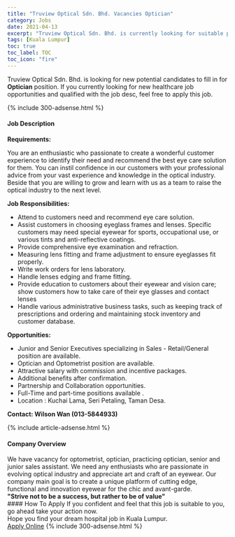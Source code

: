 ```yaml
---
title: "Truview Optical Sdn. Bhd. Vacancies Optician" 
category: Jobs 
date: 2021-04-13 
excerpt: "Truview Optical Sdn. Bhd. is currently looking for suitable person to fill in the Optician which positioned at Kuala Lumpur" 
tags: [Kuala Lumpur] 
toc: true 
toc_label: TOC 
toc_icon: "fire" 
--- 
```


<p>Truview Optical Sdn. Bhd. is looking for new potential candidates to fill in for <b>Optician</b> position. If you currently looking for new healthcare job opportunities and qualified with the job desc, feel free to apply this job.
</p>{% include 300-adsense.html %} 
<div><div><h4>Job Description</h4></div><div><div><span><div><p><strong>Requirements:</strong></p><p>You are an enthusiastic who passionate to create a wonderful customer experience to identify their need and recommend the best eye care solution for them. You can instil confidence in our customers with your professional advice from your vast experience and knowledge in the optical industry. Beside that you are willing to grow and learn with us as a team to raise the optical industry to the next level.</p><p><strong>Job Responsibilities:</strong></p><ul><li>Attend to customers need and recommend eye care solution.</li><li>Assist customers in choosing eyeglass frames and lenses. Specific customers may need special eyewear for sports, occupational use, or various tints and anti-reflective coatings.</li><li>Provide comprehensive eye examination and refraction.</li><li>Measuring lens fitting and frame adjustment to ensure eyeglasses fit properly.</li><li>Write work orders for lens laboratory.</li><li>Handle lenses edging and frame fitting.</li><li>Provide education to customers about their eyewear and vision care; show customers how to take care of their eye glasses and contact lenses</li><li>Handle various administrative business tasks, such as keeping track of prescriptions and ordering and maintaining stock inventory and customer database.</li></ul><p><strong>Opportunities:</strong></p><ul><li>Junior and Senior Executives specializing in Sales - Retail/General position are available.</li><li>Optician and Optometrist position are available.</li><li>Attractive salary with commission and incentive packages.</li><li>Additional benefits after confirmation.</li><li>Partnership and Collaboration opportunities.</li><li>Full-Time and part-time positions available .</li><li>Location : Kuchai Lama, Seri Petaling, Taman Desa.</li></ul><p><strong>Contact: Wilson Wan (013-5844933)</strong></p></div></span></div></div></div> 
{% include article-adsense.html %} 
<div><div><h4>Company Overview</h4></div><div><div><span><div><div>We have vacancy for optometrist, optician, practicing optician, senior and junior sales assistant. We need any enthusiasts who are passionate in evolving optical industry and appreciate art and craft of an eyewear. Our company main goal is to create a unique platform of cutting edge, functional and innovation eyewear for the chic and avant-garde.&#160;</div>
<div><strong>"Strive not to be a success, but rather to be of value"</strong></div></div></span></div></div></div> 
#### How To Apply 
If you confident and feel that this job is suitable to you, go ahead take your action now. <br/> 
Hope you find your dream hospital job in Kuala Lumpur. <br/> 
<a href="https://www.jobstreet.com.my/en/job/optician-4518535?jobId=jobstreet-my-job-4518535" class="btn btn--warning" target="_blank" rel="nofollow noopenner">Apply Online</a> 
{% include 300-adsense.html %} 